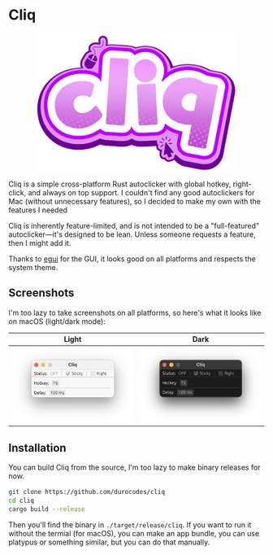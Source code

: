 # Cliq

<div align="center">
  <img src="./assets/logo.png" width="400" />
</div>

Cliq is a simple cross-platform Rust autoclicker with global hotkey, right-click, and always on top support. I couldn't find any good autoclickers for Mac (without unnecessary features), so I decided to make my own with the features I needed

Cliq is inherently feature-limited, and is not intended to be a "full-featured" autoclicker—it's designed to be lean. Unless someone requests a feature, then I might add it.

Thanks to [egui](https://github.com/emilk/egui) for the GUI, it looks good on all platforms and respects the system theme.

## Screenshots

I'm too lazy to take screenshots on all platforms, so here's what it looks like on macOS (light/dark mode):

| Light                        | Dark                       |
| ---------------------------- | -------------------------- |
| ![light](./assets/light.png) | ![dark](./assets/dark.png) |

## Installation

You can build Cliq from the source, I'm too lazy to make binary releases for now.

```bash
git clone https://github.com/durocodes/cliq
cd cliq
cargo build --release
```

Then you'll find the binary in `./target/release/cliq`. If you want to run it without the termial (for macOS), you can make an app bundle, you can use platypus or something similar, but you can do that manually.

